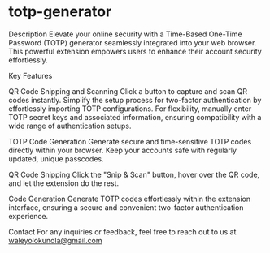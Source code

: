 # totp-generator


Description
Elevate your online security with a Time-Based One-Time Password (TOTP) generator seamlessly integrated into your web browser. This powerful extension empowers users to enhance their account security effortlessly.

Key Features

QR Code Snipping and Scanning
  Click a button to capture and scan QR codes instantly. Simplify the setup process for two-factor authentication by effortlessly importing TOTP configurations.
  For flexibility, manually enter TOTP secret keys and associated information, ensuring compatibility with a wide range of authentication setups.

TOTP Code Generation
  Generate secure and time-sensitive TOTP codes directly within your browser. Keep your accounts safe with regularly updated, unique passcodes.

QR Code Snipping
  Click the "Snip & Scan" button, hover over the QR code, and let the extension do the rest.

Code Generation
  Generate TOTP codes effortlessly within the extension interface, ensuring a secure and convenient two-factor authentication experience.

Contact
For any inquiries or feedback, feel free to reach out to us at waleyolokunola@gmail.com

